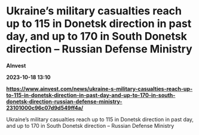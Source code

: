# Ukraine’s military casualties reach up to 115 in Donetsk direction in past day, and up to 170 in South Donetsk direction – Russian Defense Ministry
**AInvest**

**2023-10-18 13:10**

**https://www.ainvest.com/news/ukraine-s-military-casualties-reach-up-to-115-in-donetsk-direction-in-past-day-and-up-to-170-in-south-donetsk-direction-russian-defense-ministry-23101000c96c07d9d549ff4a/**

Ukraine’s military casualties reach up to 115 in Donetsk direction in past day, and up to 170 in South Donetsk direction – Russian Defense Ministry